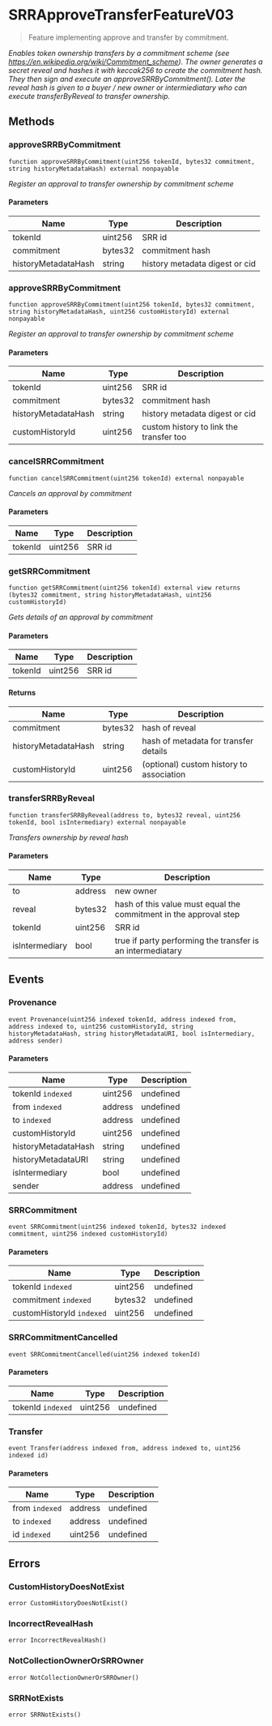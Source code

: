 # SRRApproveTransferFeatureV03



> Feature implementing approve and transfer by commitment.



*Enables token ownership transfers by a commitment scheme (see https://en.wikipedia.org/wiki/Commitment_scheme). The owner generates a secret reveal and hashes it with keccak256 to create the commitment hash. They then sign and execute an approveSRRByCommitment(). Later the reveal hash is given to a buyer / new owner or intermiediatary who can execute transferByReveal to transfer ownership.*

## Methods

### approveSRRByCommitment

```solidity
function approveSRRByCommitment(uint256 tokenId, bytes32 commitment, string historyMetadataHash) external nonpayable
```



*Register an approval to transfer ownership by commitment scheme*

#### Parameters

| Name | Type | Description |
|---|---|---|
| tokenId | uint256 | SRR id |
| commitment | bytes32 | commitment hash |
| historyMetadataHash | string | history metadata digest or cid |

### approveSRRByCommitment

```solidity
function approveSRRByCommitment(uint256 tokenId, bytes32 commitment, string historyMetadataHash, uint256 customHistoryId) external nonpayable
```



*Register an approval to transfer ownership by commitment scheme*

#### Parameters

| Name | Type | Description |
|---|---|---|
| tokenId | uint256 | SRR id |
| commitment | bytes32 | commitment hash |
| historyMetadataHash | string | history metadata digest or cid |
| customHistoryId | uint256 | custom history to link the transfer too |

### cancelSRRCommitment

```solidity
function cancelSRRCommitment(uint256 tokenId) external nonpayable
```



*Cancels an approval by commitment*

#### Parameters

| Name | Type | Description |
|---|---|---|
| tokenId | uint256 | SRR id |

### getSRRCommitment

```solidity
function getSRRCommitment(uint256 tokenId) external view returns (bytes32 commitment, string historyMetadataHash, uint256 customHistoryId)
```



*Gets details of an approval by commitment*

#### Parameters

| Name | Type | Description |
|---|---|---|
| tokenId | uint256 | SRR id |

#### Returns

| Name | Type | Description |
|---|---|---|
| commitment | bytes32 | hash of reveal |
| historyMetadataHash | string | hash of metadata for transfer details |
| customHistoryId | uint256 | (optional) custom history to association |

### transferSRRByReveal

```solidity
function transferSRRByReveal(address to, bytes32 reveal, uint256 tokenId, bool isIntermediary) external nonpayable
```



*Transfers ownership by reveal hash*

#### Parameters

| Name | Type | Description |
|---|---|---|
| to | address | new owner |
| reveal | bytes32 | hash of this value must equal the commitment in the approval step |
| tokenId | uint256 | SRR id |
| isIntermediary | bool | true if party performing the transfer is an intermediatary |



## Events

### Provenance

```solidity
event Provenance(uint256 indexed tokenId, address indexed from, address indexed to, uint256 customHistoryId, string historyMetadataHash, string historyMetadataURI, bool isIntermediary, address sender)
```





#### Parameters

| Name | Type | Description |
|---|---|---|
| tokenId `indexed` | uint256 | undefined |
| from `indexed` | address | undefined |
| to `indexed` | address | undefined |
| customHistoryId  | uint256 | undefined |
| historyMetadataHash  | string | undefined |
| historyMetadataURI  | string | undefined |
| isIntermediary  | bool | undefined |
| sender  | address | undefined |

### SRRCommitment

```solidity
event SRRCommitment(uint256 indexed tokenId, bytes32 indexed commitment, uint256 indexed customHistoryId)
```





#### Parameters

| Name | Type | Description |
|---|---|---|
| tokenId `indexed` | uint256 | undefined |
| commitment `indexed` | bytes32 | undefined |
| customHistoryId `indexed` | uint256 | undefined |

### SRRCommitmentCancelled

```solidity
event SRRCommitmentCancelled(uint256 indexed tokenId)
```





#### Parameters

| Name | Type | Description |
|---|---|---|
| tokenId `indexed` | uint256 | undefined |

### Transfer

```solidity
event Transfer(address indexed from, address indexed to, uint256 indexed id)
```





#### Parameters

| Name | Type | Description |
|---|---|---|
| from `indexed` | address | undefined |
| to `indexed` | address | undefined |
| id `indexed` | uint256 | undefined |



## Errors

### CustomHistoryDoesNotExist

```solidity
error CustomHistoryDoesNotExist()
```






### IncorrectRevealHash

```solidity
error IncorrectRevealHash()
```






### NotCollectionOwnerOrSRROwner

```solidity
error NotCollectionOwnerOrSRROwner()
```






### SRRNotExists

```solidity
error SRRNotExists()
```







